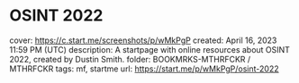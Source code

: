 # OSINT 2022

cover: https://c.start.me/screenshots/p/wMkPgP
created: April 16, 2023 11:59 PM (UTC)
description: A startpage with online resources about OSINT 2022, created by Dustin Smith.
folder: BOOKMRKS-MTHRFCKR / MTHRFCKR
tags: mf, startme
url: https://start.me/p/wMkPgP/osint-2022